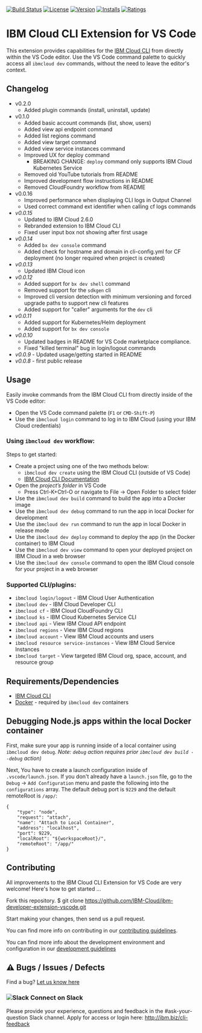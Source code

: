 [![Build Status](https://travis-ci.org/IBM-Cloud/ibm-developer-extension-vscode.svg?branch=master)](https://travis-ci.org/IBM-Cloud/ibm-developer-extension-vscode)
[![License](https://img.shields.io/badge/license-Apache%202.0-green.svg?style=flat)](https://raw.githubusercontent.com/IBM-Cloud/ibm-developer-extension-vscode/master/LICENSE.txt)
[![Version](https://vsmarketplacebadge.apphb.com/version/IBM.ibm-developer.svg)](https://marketplace.visualstudio.com/items?itemName=IBM.ibm-developer)
[![Installs](https://vsmarketplacebadge.apphb.com/installs/IBM.ibm-developer.svg)](https://marketplace.visualstudio.com/items?itemName=IBM.ibm-developer)
[![Ratings](https://vsmarketplacebadge.apphb.com/rating/IBM.ibm-developer.svg)](https://marketplace.visualstudio.com/items?itemName=IBM.ibm-developer)

# IBM Cloud CLI Extension for VS Code

This extension provides capabilities for the [IBM Cloud CLI](https://cloud.ibm.com/docs/cli/index.html) from directly within the VS Code editor. Use the VS Code command palette to quickly access all `ibmcloud dev` commands, without the need to leave the editor's context.

## Changelog
- v0.2.0
  - Added plugin commands (install, uninstall, update)
- v0.1.0
  - Added basic account commands (list, show, users)
  - Added view api endpoint command
  - Added list regions command
  - Added view target command
  - Added view service instances command
  - Improved UX for deploy command
    - BREAKING CHANGE: `deploy` command only supports IBM Cloud Kubernetes Service
  - Removed old YouTube tutorials from README
  - Improved development flow instructions in README
  - Removed CloudFoundry workflow from README
- v0.0.16
  - Improved performance when displaying CLI logs in Output Channel
  - Used correct command ext identifier when calling cf logs commands
- *v0.0.15*
  - Updated to IBM Cloud 2.6.0
  - Rebranded extension to IBM Cloud CLI
  - Fixed user input box not showing after first usage
- *v0.0.14*
  - Added `bx dev console` command
  - Added check for hostname and domain in cli-config.yml for CF deployment (no longer required when project is created)
- *v0.0.13*
  - Updated IBM Cloud icon
- *v0.0.12*
  - Added support for `bx dev shell` command
  - Removed support for the `sdkgen` cli
  - Improved cli version detection with minimum versioning and forced upgrade paths to support new cli features
  - Added support for "caller" arguments for the `dev` cli
- *v0.0.11*
  - Added support for Kubernetes/Helm deployment
  - Added support for `bx dev console`
- *v0.0.10*
  - Updated badges in README for VS Code marketplace compliance.
  - Fixed "killed terminal" bug in login/logout commands
- *v0.0.9* - Updated usage/getting started in README
- *v0.0.8* - first public release

## Usage

Easily invoke commands from the IBM Cloud CLI from directly inside of the VS Code editor:

- Open the VS Code command palette (`F1` or `CMD-Shift-P`)
- Use the `ibmcloud login` command to log in to IBM Cloud (using your IBM Cloud credentials)

### Using `ibmcloud dev` workflow:

Steps to get started:
- Create a project using one of the two methods below:
    - `ibmcloud dev create` using the IBM Cloud CLI (outside of VS Code)
    - [IBM Cloud CLI Documentation](https://cloud.ibm.com/docs/apps?topic=apps-create-deploy-app-cli)
- Open the *project’s folder* in VS Code
    - Press Ctrl-K+Ctrl-O or navigate to File -> Open Folder to select folder
- Use the `ibmcloud dev build` command to build the app into a Docker image
- Use the `ibmcloud dev debug` command to run the app in local Docker for development
- Use the `ibmcloud dev run` command to run the app in local Docker in release mode
- Use the `ibmcloud dev deploy` command to deploy the app (in the Docker container) to IBM Cloud
- Use the `ibmcloud dev view` command to open your deployed project on IBM Cloud in a web browser
- Use the `ibmcloud dev console` command to open the IBM Cloud console for your project in a web browser

### Supported CLI/plugins:

- `ibmcloud login/logout` - IBM Cloud User Authentication
- `ibmcloud dev` - IBM Cloud Developer CLI
- `ibmcloud cf` - IBM Cloud CloudFoundry CLI
- `ibmcloud ks` - IBM Cloud Kubernetes Service CLI
- `ibmcloud api` - View IBM Cloud API endpoint
- `ibmcloud regions` - View IBM Cloud regions
- `ibmcloud account` - View IBM Cloud accounts and users
- `ibmcloud resource service-instances` - View IBM Cloud Service Instances
- `ibmcloud target` - View targeted IBM Cloud org, space, account, and resource group

## Requirements/Dependencies

* [IBM Cloud CLI](https://cloud.ibm.com/docs/cli/index.html)
* [Docker](https://www.docker.com/) - required by `ibmcloud dev` containers

## Debugging Node.js apps within the local Docker container

First, make sure your app is running inside of a local container using `ibmcloud dev debug`. _Note: `debug` action requires prior `ibmcloud dev build --debug` action)_

Next, You have to create a launch configuration inside of `.vscode/launch.json`.   If you don't already have a `launch.json` file, go to the `Debug` -> `Add Configuration` menu and paste the following into the `configurations` array.  The default debug port is `9229` and the default remoteRoot is `/app/`:

```
{
    "type": "node",
    "request": "attach",
    "name": "Attach to Local Container",
    "address": "localhost",
    "port": 9229,
    "localRoot": "${workspaceRoot}/",
    "remoteRoot": "/app/"
}
```

## Contributing

All improvements to the IBM Cloud CLI Extension for VS Code are very welcome! Here's how to get started ...

Fork this repository.
$ git clone https://github.com/IBM-Cloud/ibm-developer-extension-vscode.git

Start making your changes, then send us a pull request.

You can find more info on contributing in our [contributing guidelines](./CONTRIBUTING.md).

You can find more info about the development environment and configuration in our [development guidelines](./DEVELOPMENT.md)

## ⚠️  Bugs / Issues / Defects

Find a bug?  [Let us know here](https://github.com/IBM-Cloud/ibm-developer-extension-vscode/issues)

### ![Slack](assets/slack.png) Connect on Slack
Please provide your experience, questions and feedback in the #ask-your-question Slack channel. Apply for access or login here: http://ibm.biz/cli-feedback
